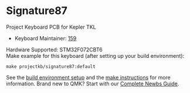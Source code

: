 # Signature87

Project Keyboard PCB for Kepler TKL

* Keyboard Maintainer: [159](https://github.com/projectkeyboard)

Hardware Supported: STM32F072CBT6  
Make example for this keyboard (after setting up your build environment):

    make projectkb/signature87:default

See the [build environment setup](https://docs.qmk.fm/#/getting_started_build_tools) and the [make instructions](https://docs.qmk.fm/#/getting_started_make_guide) for more information. Brand new to QMK? Start with our [Complete Newbs Guide](https://docs.qmk.fm/#/newbs).
